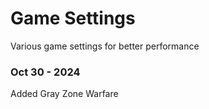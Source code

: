 # Game Settings
Various game settings for better performance

### Oct 30 - 2024
Added Gray Zone Warfare
